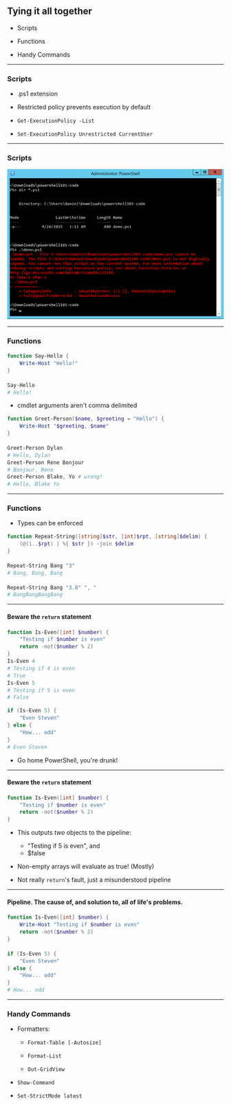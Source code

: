## Tying it all together

* Scripts

* Functions

* Handy Commands

---

### Scripts

* .ps1 extension

* Restricted policy prevents execution by default

* `Get-ExecutionPolicy -List`

* `Set-ExecutionPolicy Unrestricted CurrentUser`

---

### Scripts

![Script Execution Error](/img/script-execution-restricted.png)

---

### Functions

```powershell
function Say-Hello {
	Write-Host "Hello!"
}

Say-Hello
# Hello!
```

* cmdlet arguments aren't comma delimited

```powershell
function Greet-Person($name, $greeting = "Hello") {
	Write-Host "$greeting, $name"
}

Greet-Person Dylan
# Hello, Dylan
Greet-Person Rene Bonjour
# Bonjour, Rene
Greet-Person Blake, Yo # wrong!
# Hello, Blake Yo
```

---

### Functions

* Types can be enforced

```powershell
function Repeat-String([string]$str, [int]$rpt, [string]$delim) {
	(@(1..$rpt) | %{ $str }) -join $delim
}

Repeat-String Bang "3"
# Bang, Bang, Bang

Repeat-String Bang "3.8" ", "
# BangBangBangBang
```

---

#### Beware the `return` statement

```powershell
function Is-Even([int] $number) {
	"Testing if $number is even"
	return -not($number % 2)
}
Is-Even 4
# Testing if 4 is even
# True
Is-Even 5
# Testing if 5 is even
# False
```
```powershell
if (Is-Even 5) {
	"Even Steven"
} else {
	"How... odd"
}
# Even Steven
```

* Go home PowerShell, you're drunk!

---

#### Beware the `return` statement

```powershell
function Is-Even([int] $number) {
	"Testing if $number is even"
	return -not($number % 2)
}
```

* This outputs _two_ objects to the pipeline:

	* "Testing if 5 is even", and
	* $false

* Non-empty arrays will evaluate as true! (Mostly)

* Not really `return`'s fault, just a misunderstood pipeline

---

#### Pipeline. The cause of, and solution to, all of life's problems.

```powershell
function Is-Even([int] $number) {
	Write-Host "Testing if $number is even"
	return -not($number % 2)
}

if (Is-Even 5) {
	"Even Steven"
} else {
	"How... odd"
}
# How... odd
```

---

### Handy Commands

* Formatters:

	* `Format-Table [-Autosize]`

	* `Format-List`

	* `Out-GridView`

* `Show-Command`

* `Set-StrictMode latest`